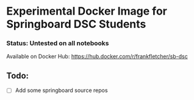 # Experimental Docker Image for Springboard DSC Students

### Status: Untested on all notebooks

Available on Docker Hub: https://hub.docker.com/r/frankfletcher/sb-dsc

## Todo:

- [ ] Add some springboard source repos